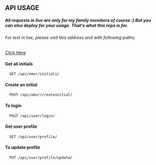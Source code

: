 ## API USAGE


##### All requests in live are only for my family members of course :) But you can also deploy for your usage. That's what this repo is for.
###### For test in live, please visit this address and with following paths;

[Click Here](https://omurziyad.herokuapp.com/)


#### Get all initials

```http
  GET /api/omur/initials/
```

#### Create an initial

```http
  POST /api/omur/createinitial/
```

#### To login

```http
  POST /api/user/login/
```

#### Get user profile

```http
  GET /api/user/profile/
```

#### To update profile

```http
  PUT /api/user/profile/update/
```
